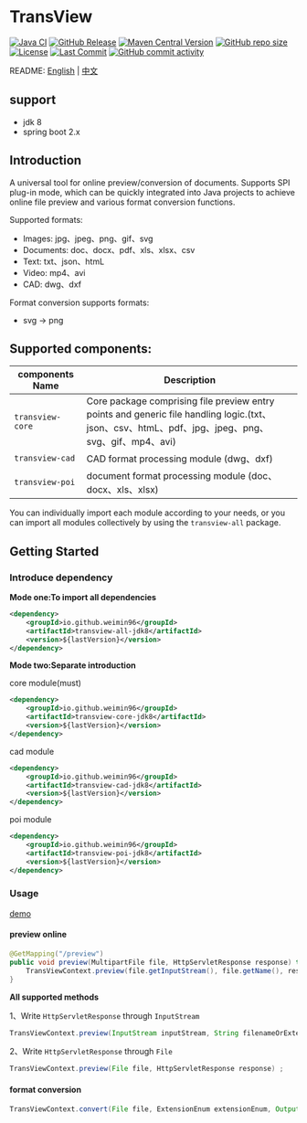 # TransView

[![Java CI](https://github.com/weimin96/TransView/actions/workflows/ci.yml/badge.svg)](https://github.com/weimin96/TransView/actions/workflows/ci.yml)
[![GitHub Release](https://img.shields.io/github/v/release/weimin96/TransView)](https://github.com/weimin96/TransView/releases/)
[![Maven Central Version](https://img.shields.io/maven-central/v/io.github.weimin96/transview-all)](https://repo1.maven.org/maven2/io/github/weimin96/transview-all/)
[![GitHub repo size](https://img.shields.io/github/repo-size/weimin96/TransView)](https://github.com/weimin96/TransView/releases/)
[![License](https://img.shields.io/:license-apache-brightgreen.svg)](https://www.apache.org/licenses/LICENSE-2.0.html)
[![Last Commit](https://img.shields.io/github/last-commit/weimin96/TransView.svg)](https://github.com/weimin96/TransView)
[![GitHub commit activity](https://img.shields.io/github/commit-activity/m/weimin96/TransView.svg)](https://github.com/weimin96/TransView)

README: [English](README.md) | [中文](README-zh-CN.md)

## support

- jdk 8
- spring boot 2.x

## Introduction

A universal tool for online preview/conversion of documents. Supports SPI plug-in mode, which can be quickly integrated into Java projects to achieve online file preview and various format conversion functions.

Supported formats:

* Images: jpg、jpeg、png、gif、svg
* Documents: doc、docx、pdf、xls、xlsx、csv
* Text: txt、json、htmL
* Video: mp4、avi
* CAD: dwg、dxf

Format conversion supports formats:

* svg -> png

## Supported components:

| components Name    | Description                                                                                                  |
|--------------------|--------------------------------------------------------------------------------------------------------------|
| `transview-core` | Core package comprising file preview entry points and generic file handling logic.(txt、json、csv、htmL、pdf、jpg、jpeg、png、svg、gif、mp4、avi) |
| `transview-cad`  | CAD format processing module (dwg、dxf)                                                                       |
| `transview-poi`  | document format processing module (doc、docx、xls、xlsx)                                                        

You can individually import each module according to your needs, or you can import all modules collectively by using the `transview-all` package.

## Getting Started

### Introduce dependency

**Mode one:To import all dependencies**

```xml
<dependency>
    <groupId>io.github.weimin96</groupId>
    <artifactId>transview-all-jdk8</artifactId>
    <version>${lastVersion}</version>
</dependency>
```

**Mode two:Separate introduction**

core module(must)
```xml
<dependency>
    <groupId>io.github.weimin96</groupId>
    <artifactId>transview-core-jdk8</artifactId>
    <version>${lastVersion}</version>
</dependency>
```

cad module
```xml
<dependency>
    <groupId>io.github.weimin96</groupId>
    <artifactId>transview-cad-jdk8</artifactId>
    <version>${lastVersion}</version>
</dependency>
```

poi module
```xml
<dependency>
    <groupId>io.github.weimin96</groupId>
    <artifactId>transview-poi-jdk8</artifactId>
    <version>${lastVersion}</version>
</dependency>
```

### Usage

[demo](https://github.com/weimin96/TransView/tree/main/transview-demo/src/main/java/com/wiblog/transview/demo)

#### preview online

```java
@GetMapping("/preview")
public void preview(MultipartFile file, HttpServletResponse response) throws IOException {
    TransViewContext.preview(file.getInputStream(), file.getName(), response);
}
```

**All supported methods**

1、Write `HttpServletResponse` through `InputStream`
```java
TransViewContext.preview(InputStream inputStream, String filenameOrExtension);
```

2、Write `HttpServletResponse` through `File`
```java
TransViewContext.preview(File file, HttpServletResponse response) ;
```

#### format conversion

```java
TransViewContext.convert(File file, ExtensionEnum extensionEnum, OutputStream outputStream);
```